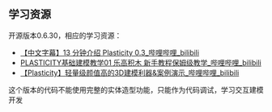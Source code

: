 ## 学习资源

开源版本0.6.30，相应的学习资源：

* [【中文字幕】13 分钟介绍 Plasticity 0.3_哔哩哔哩_bilibili](https://www.bilibili.com/video/BV1Kg411X7zs/?vd_source=c23cdc71edb8462b9f2cd3c2d205e59c)
* [PLASTICITY基础建模教学01 乐高积木 新手教程保姆级教学_哔哩哔哩_bilibili](https://www.bilibili.com/video/BV1JY4y1G7Bv/?spm_id_from=333.999.0.0&vd_source=c23cdc71edb8462b9f2cd3c2d205e59c)
* [【Plasticity】轻量级颜值高的3D建模利器&案例演示_哔哩哔哩_bilibili](https://www.bilibili.com/video/BV1fv4y1N7jR/?vd_source=c23cdc71edb8462b9f2cd3c2d205e59c)

这个版本的代码不能使用完整的实体造型功能，只能作为代码调试，学习交互建模开发

